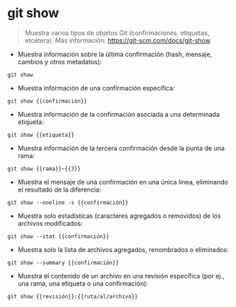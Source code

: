 # git show

> Muestra varios tipos de objetos Git (confirmaciones, etiquetas, etcétera).
> Más información: <https://git-scm.com/docs/git-show>.

- Muestra información sobre la última confirmación (hash, mensaje, cambios y otros metadatos):

`git show`

- Muestra información de una confirmación específica:

`git show {{confirmación}}`

- Muestra información de la confirmación asociada a una determinada etiqueta:

`git show {{etiqueta}}`

- Muestra información de la tercera confirmación desde la punta de una rama:

`git show {{rama}}~{{3}}`

- Muestra el mensaje de una confirmación en una única línea, eliminando el resultado de la diferencia:

`git show --oneline -s {{confirmación}}`

- Muestra solo estadísticas (caracteres agregados o removidos) de los archivos modificados:

`git show --stat {{confirmación}}`

- Muestra solo la lista de archivos agregados, renombrados o eliminados:

`git show --summary {{confirmación}}`

- Muestra el contenido de un archivo en una revisión específica (por ej., una rama, una etiqueta o una confirmación):

`git show {{revisión}}:{{ruta/al/archivo}}`
